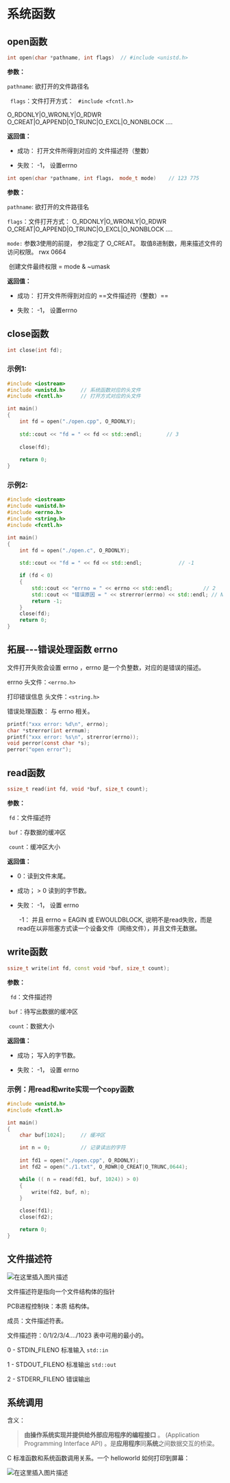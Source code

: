 # 系统函数

## open函数

```cpp
int open(char *pathname, int flags)  // #include <unistd.h>
```

**参数：**

  `pathname`: 欲打开的文件路径名

 ` flags`：文件打开方式： ` #include <fcntl.h>`

  O_RDONLY|O_WRONLY|O_RDWR O_CREAT|O_APPEND|O_TRUNC|O_EXCL|O_NONBLOCK ....

**返回值：**

- 成功： 打开文件所得到对应的 文件描述符（整数）

- 失败： -1， 设置errno  

```cpp
int open(char *pathname, int flags， mode_t mode)    // 123 775  
```

**参数：**

  `pathname`: 欲打开的文件路径名

  `flags`：文件打开方式：  O_RDONLY|O_WRONLY|O_RDWR  O_CREAT|O_APPEND|O_TRUNC|O_EXCL|O_NONBLOCK ....

  `mode:` 参数3使用的前提， 参2指定了 O_CREAT。 取值8进制数，用来描述文件的访问权限。 rwx  0664

​      创建文件最终权限 = mode & ~umask

**返回值：**

- 成功： 打开文件所得到对应的 ==文件描述符（整数）==

- 失败： -1， 设置errno

## close函数

```c++
int close(int fd);
```

### 示例1:

```cpp
#include <iostream>
#include <unistd.h>		// 系统函数对应的头文件
#include <fcntl.h>		// 打开方式对应的头文件

int main()
{
    int fd = open("./open.cpp", O_RDONLY);
    
    std::cout << "fd = " << fd << std::endl;		// 3
    
    close(fd);
    
    return 0;    
}
```

### 示例2:

```cpp
#include <iostream>
#include <unistd.h>
#include <errno.h>
#include <string.h>
#include <fcntl.h>

int main()
{
    int fd = open("./open.c", O_RDONLY);
 
    std::cout << "fd = " << fd << std::endl;			// -1

    if (fd < 0)
    {
        std::cout << "errno = " << errno << std::endl;			// 2
        std::cout << "错误原因 = " << strerror(errno) << std::endl;	// No such file or directory
        return -1;
    }
    close(fd);
    return 0;
}
```

## 拓展---错误处理函数 errno

文件打开失败会设置 errno ，errno 是一个负整数，对应的是错误的描述。

errno 头文件：`<errno.h>`

打印错误信息 头文件：`<string.h>`

错误处理函数：		与 errno 相关。

```c
printf("xxx error: %d\n", errno);
char *strerror(int errnum);
printf("xxx error: %s\n", strerror(errno));
void perror(const char *s);
perror("open error");
```

## read函数

```c
ssize_t read(int fd, void *buf, size_t count);
```

  **参数：**

​    `fd`：文件描述符

​    `buf`：存数据的缓冲区

​    `count`：缓冲区大小

  **返回值：**

- 0：读到文件末尾。

- 成功； > 0 读到的字节数。

- 失败： -1， 设置 errno

  ​    -1： 并且 errno = EAGIN 或 EWOULDBLOCK, 说明不是read失败，而是read在以非阻塞方式读一个设备文件（网络文件），并且文件无数据。

## write函数

```c++
ssize_t write(int fd, const void *buf, size_t count);
```

  **参数：**

   ` fd`：文件描述符

​    `buf`：待写出数据的缓冲区

​    `count`：数据大小

  **返回值：**

- 成功； 写入的字节数。

- 失败： -1， 设置 errno

### 示例：用read和write实现一个copy函数

```cpp
#include <unistd.h>
#include <fcntl.h>

int main()
{
    char buf[1024];		// 缓冲区

    int n = 0;			// 记录读出的字符
 
    int fd1 = open("./open.cpp", O_RDONLY);
    int fd2 = open("./1.txt", O_RDWR|O_CREAT|O_TRUNC,0644);

    while (( n = read(fd1, buf, 1024)) > 0)
    {
        write(fd2, buf, n);
    }

    close(fd1);
    close(fd2);

    return 0;
}
```

## 文件描述符

![在这里插入图片描述](https://img-blog.csdnimg.cn/20210626200022551.png?x-oss-process=image/watermark,type_ZmFuZ3poZW5naGVpdGk,shadow_10,text_aHR0cHM6Ly9ibG9nLmNzZG4ubmV0L3dlaXhpbl80NTg2NzM4Mg==,size_16,color_FFFFFF,t_70)

文件描述符是指向一个文件结构体的指针

PCB进程控制块：本质 结构体。

  成员：文件描述符表。

  文件描述符：0/1/2/3/4..../1023   表中可用的最小的。

  0 - STDIN_FILENO		标准输入 `std::in`

  1 - STDOUT_FILENO	标准输出 `std::out`

  2 - STDERR_FILENO	错误输出

## 系统调用

含义：

> **由操作系统实现并提供给外部应用程序的编程接口** 。 (Application Programming Interface API) 。是**应用程序**同**系统**之间数据交互的桥梁。

C 标准函数和系统函数调用关系。一个 helloworld 如何打印到屏幕：

![在这里插入图片描述](https://img-blog.csdnimg.cn/2021062620102879.png?x-oss-process=image/watermark,type_ZmFuZ3poZW5naGVpdGk,shadow_10,text_aHR0cHM6Ly9ibG9nLmNzZG4ubmV0L3dlaXhpbl80NTg2NzM4Mg==,size_16,color_FFFFFF,t_70)
